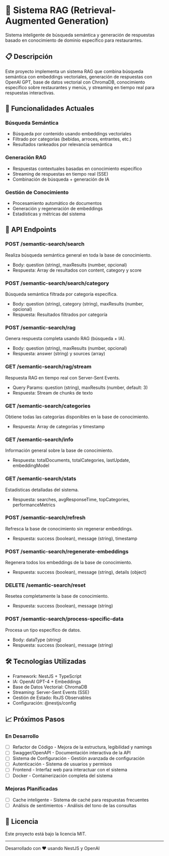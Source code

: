 # 🧠 Sistema RAG (Retrieval-Augmented Generation)

Sistema inteligente de búsqueda semántica y generación de respuestas basado en conocimiento de dominio específico para
restaurantes.

## 📋 Descripción

Este proyecto implementa un sistema RAG que combina búsqueda semántica con embeddings vectoriales, generación de
respuestas con OpenAI GPT, base de datos vectorial con ChromaDB, conocimiento específico sobre restaurantes y menús, y
streaming en tiempo real para respuestas interactivas.

## 🚀 Funcionalidades Actuales

### Búsqueda Semántica

- Búsqueda por contenido usando embeddings vectoriales
- Filtrado por categorías (bebidas, arroces, entrantes, etc.)
- Resultados rankeados por relevancia semántica

### Generación RAG

- Respuestas contextuales basadas en conocimiento específico
- Streaming de respuestas en tiempo real (SSE)
- Combinación de búsqueda + generación de IA

### Gestión de Conocimiento

- Procesamiento automático de documentos
- Generación y regeneración de embeddings
- Estadísticas y métricas del sistema

## 📡 API Endpoints

### POST /semantic-search/search

Realiza búsqueda semántica general en toda la base de conocimiento.

- Body: question (string), maxResults (number, opcional)
- Respuesta: Array de resultados con content, category y score

### POST /semantic-search/search/category

Búsqueda semántica filtrada por categoría específica.

- Body: question (string), category (string), maxResults (number, opcional)
- Respuesta: Resultados filtrados por categoría

### POST /semantic-search/rag

Genera respuesta completa usando RAG (búsqueda + IA).

- Body: question (string), maxResults (number, opcional)
- Respuesta: answer (string) y sources (array)

### GET /semantic-search/rag/stream

Respuesta RAG en tiempo real con Server-Sent Events.

- Query Params: question (string), maxResults (number, default: 3)
- Respuesta: Stream de chunks de texto

### GET /semantic-search/categories

Obtiene todas las categorías disponibles en la base de conocimiento.

- Respuesta: Array de categorías y timestamp

### GET /semantic-search/info

Información general sobre la base de conocimiento.

- Respuesta: totalDocuments, totalCategories, lastUpdate, embeddingModel

### GET /semantic-search/stats

Estadísticas detalladas del sistema.

- Respuesta: searches, avgResponseTime, topCategories, performanceMetrics

### POST /semantic-search/refresh

Refresca la base de conocimiento sin regenerar embeddings.

- Respuesta: success (boolean), message (string), timestamp

### POST /semantic-search/regenerate-embeddings

Regenera todos los embeddings de la base de conocimiento.

- Respuesta: success (boolean), message (string), details (object)

### DELETE /semantic-search/reset

Resetea completamente la base de conocimiento.

- Respuesta: success (boolean), message (string)

### POST /semantic-search/process-specific-data

Procesa un tipo específico de datos.

- Body: dataType (string)
- Respuesta: success (boolean), message (string)

## 🛠️ Tecnologías Utilizadas

- Framework: NestJS + TypeScript
- IA: OpenAI GPT-4 + Embeddings
- Base de Datos Vectorial: ChromaDB
- Streaming: Server-Sent Events (SSE)
- Gestión de Estado: RxJS Observables
- Configuración: @nestjs/config

## 📈 Próximos Pasos

### En Desarrollo

- [ ] Refactor de Código - Mejora de la estructura, legibilidad y namings
- [ ] Swagger/OpenAPI - Documentación interactiva de la API
- [ ] Sistema de Configuración - Gestión avanzada de configuración
- [ ] Autenticación - Sistema de usuarios y permisos
- [ ] Frontend - Interfaz web para interactuar con el sistema
- [ ] Docker - Containerización completa del sistema

### Mejoras Planificadas

- [ ] Cache inteligente - Sistema de caché para respuestas frecuentes
- [ ] Análisis de sentimientos - Análisis del tono de las consultas

## 📄 Licencia

Este proyecto está bajo la licencia MIT.

---

Desarrollado con ❤️ usando NestJS y OpenAI